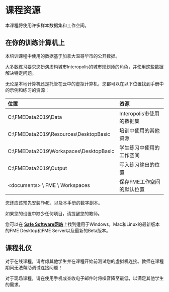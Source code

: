 # 课程资源

本课程将使用许多样本数据集和工作空间。

## 在你的训练计算机上

本培训课程中使用的数据基于加拿大温哥华市的公开数据。

大多数练习要求您扮演虚构城市Interopolis的城市规划师的角色，并使用这些数据解决特定问题。

无论是本地计算机还是托管在云中的虚拟计算机，您都可以在以下位置找到手册中的示例和练习的资源：

| 位置 | 资源 |
| :--- | :--- |
| C:\FMEData2019\Data | Interopolis市使用的数据集 |
| C:\FMEData2019\Resources\DesktopBasic | 培训中使用的其他资源 |
| C:\FMEData2019\Workspaces\DesktopBasic | 学生练习中使用的工作空间 |
| C:\FMEData2019\Output | 写入练习输出的位置 |
| &lt;documents&gt; \ FME \ Workspaces | 保存FME工作空间的默认位置 |

您还应该预先安装FME，以及本手册的数字副本。

如果您的设置中缺少任何项目，请提醒您的教师。

您可以在 [**Safe Software网站**](https://www.safe.com/support/support-resources/fme-downloads/)上找到适用于Windows，Mac和Linux的最新版本的FME Desktop和FME Server以及最新的Beta版本。

## 课程礼仪

对于在线课程，请考虑其他学生并在课程开始前测试您的虚拟机连接。教师在课程期间无法帮助调试连接问题！

对于现场课程，请在使用手机或查收电子邮件时将噪音降至最低，以满足其他学生的需求。
